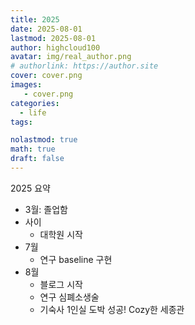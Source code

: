 ```yaml
---
title: 2025
date: 2025-08-01
lastmod: 2025-08-01
author: highcloud100
avatar: img/real_author.png
# authorlink: https://author.site
cover: cover.png
images:
   - cover.png
categories:
  - life
tags:

nolastmod: true
math: true
draft: false
---
```


2025 요약

<!--more-->

- 3월: 졸업함
- 사이
    - 대학원 시작
- 7월
    - 연구 baseline 구현
- 8월
    - 블로그 시작
    - 연구 심폐소생술
    - 기숙사 1인실 도박 성공! Cozy한 세종관

